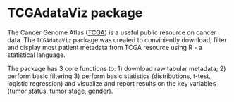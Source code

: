 # TCGAdataViz package


The Cancer Genome Atlas ([TCGA](https://www.cancer.gov/about-nci/organization/ccg/research/structural-genomics/tcga)) is a useful public resource on cancer data. The `TCGAdataViz` package was created to conviniently download, filter and display most patient metadata from TCGA resource using R - a statistical language. 

The package has 3 core functions to: 1) download raw tabular metadata; 2) perform basic filtering 3) perform basic statistics (distributions, t-test, logistic regression) and visualize and report results on the key variables (tumor status, tumor stage, gender).